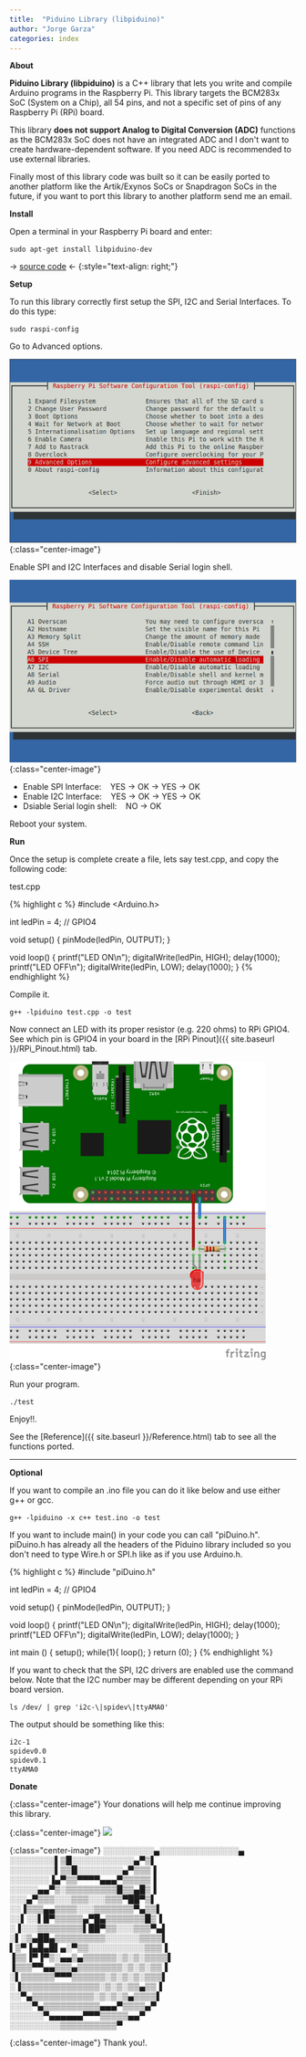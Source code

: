 ```yaml
---
title:  "Piduino Library (libpiduino)"
author: "Jorge Garza"
categories: index
---
```


**About**

**Piduino Library (libpiduino)** is a C++ library that lets you write and compile Arduino programs in the Raspberry Pi. This library 
targets the BCM283x SoC (System on a Chip), all 54 pins, and not a specific set of pins of any Raspberry Pi (RPi) board.

This library **does not support Analog to Digital Conversion (ADC)** functions as the BCM283x
SoC does not have an integrated ADC and I don't want to create hardware-dependent software. 
If you need ADC is recommended to use external libraries.

Finally most of this library code was built so it can be easily ported to another platform like the Artik/Exynos SoCs
 or Snapdragon SoCs in the future, if you want to port this library to another platform send me an email.

**Install**

Open a terminal in your Raspberry Pi board and enter:

```
sudo apt-get install libpiduino-dev
```
-> [source code](https://github.com/NVSL/PiDuino_Library) <-
{:style="text-align: right;"}

**Setup**

To run this library correctly first setup the SPI, I2C and Serial Interfaces. To do this type:

```
sudo raspi-config
```

Go to Advanced options.

![rpi-advanced-options](images/rpi_config_1.png){:class="center-image"}

Enable SPI and I2C Interfaces and disable Serial login shell.

![rpi-enable-interfaces](images/rpi_config_2.png){:class="center-image"}

* Enable SPI Interface: &nbsp;&nbsp; YES -> OK -> YES -> OK
* Enable I2C Interface: &nbsp;&nbsp; YES -> OK -> YES -> OK
* Dsiable Serial login shell: &nbsp;&nbsp; NO -> OK

Reboot your system. 

**Run**

Once the setup is complete create a file, lets say test.cpp, and copy the following code:

test.cpp

{% highlight c %}
#include <Arduino.h>

int ledPin = 4; // GPIO4

void setup() {
        pinMode(ledPin, OUTPUT);
}

void loop() {
        printf("LED ON\n");
        digitalWrite(ledPin, HIGH);
        delay(1000);
        printf("LED OFF\n");
        digitalWrite(ledPin, LOW);
        delay(1000);
}
{% endhighlight %}

Compile it.

```
g++ -lpiduino test.cpp -o test
```

Now connect an LED with its proper resistor (e.g. 220 ohms) to RPi GPIO4.
See which pin is GPIO4 in your board in the [RPi Pinout]({{ site.baseurl }}/RPi_Pinout.html) tab.

![LED-Example](images/LED_Example.png){:class="center-image"}

Run your program. 

```
./test
```

Enjoy!!.

See the [Reference]({{ site.baseurl }}/Reference.html) tab to see all the functions ported.  

-----------------

**Optional**

If you want to compile an .ino file you can do it like below and use either g++ or gcc.

```
g++ -lpiduino -x c++ test.ino -o test 
```

If you want to include main() in your code you can call "piDuino.h". piDuino.h has already all the headers of the Piduino library included so you don't need to type Wire.h or SPI.h like as if you use Arduino.h.

{% highlight c %}
#include "piDuino.h"

int ledPin = 4; // GPIO4

void setup() {
        pinMode(ledPin, OUTPUT);
}

void loop() {
        printf("LED ON\n");
        digitalWrite(ledPin, HIGH);
        delay(1000);
        printf("LED OFF\n");
        digitalWrite(ledPin, LOW);
        delay(1000);
}

int main () {
	setup();
	while(1){
		loop();
	}
	return (0);
}
{% endhighlight %}

If you want to check that the SPI, I2C drivers are enabled use the command below.
Note that the I2C number may be different depending on your RPi board version. 

```
ls /dev/ | grep 'i2c-\|spidev\|ttyAMA0'
```

The output should be something like this:

```
i2c-1
spidev0.0
spidev0.1
ttyAMA0
```

**Donate**

{:class="center-image"}
Your donations will help me continue improving this library. 

{:class="center-image"}
[![](https://www.paypalobjects.com/en_US/i/btn/btn_donateCC_LG.gif)](https://www.paypal.com/cgi-bin/webscr?cmd=_donations&business=XV85PF2AAESFJ&lc=US&item_name=Piduino%20Library&currency_code=USD&bn=PP%2dDonationsBF%3abtn_donateCC_LG%2egif%3aNonHosted)

{:class="center-image"}
░░░░░░░░░▄░░░░░░░░░░░░░░▄  
░░░░░░░░▌▒█░░░░░░░░░░░▄▀▒▌  
░░░░░░░░▌▒▒█░░░░░░░░▄▀▒▒▒▐  
░░░░░░░▐▄▀▒▒▀▀▀▀▄▄▄▀▒▒▒▒▒▐  
░░░░░▄▄▀▒░▒▒▒▒▒▒▒▒▒█▒▒▄█▒▐  
░░░▄▀▒▒▒░░░▒▒▒░░░▒▒▒▀██▀▒▌  
░░▐▒▒▒▄▄▒▒▒▒░░░▒▒▒▒▒▒▒▀▄▒▒▌  
░░▌░░▌█▀▒▒▒▒▒▄▀█▄▒▒▒▒▒▒▒█▒▐  
░▐░░░▒▒▒▒▒▒▒▒▌██▀▒▒░░░▒▒▒▀▄▌  
░▌░▒▄██▄▒▒▒▒▒▒▒▒▒░░░░░░▒▒▒▒▌  
▌▒▀▐▄█▄█▌▄░▀▒▒░░░░░░░░░░▒▒▒▐  
▐▒▒▐▀▐▀▒░▄▄▒▄▒▒▒▒▒▒░▒░▒░▒▒▒▒▌  
▐▒▒▒▀▀▄▄▒▒▒▄▒▒▒▒▒▒▒▒░▒░▒░▒▒▐  
░▌▒▒▒▒▒▒▀▀▀▒▒▒▒▒▒░▒░▒░▒░▒▒▒▌  
░▐▒▒▒▒▒▒▒▒▒▒▒▒▒▒░▒░▒░▒▒▄▒▒▐  
░░▀▄▒▒▒▒▒▒▒▒▒▒▒░▒░▒░▒▄▒▒▒▒▌  
░░░░▀▄▒▒▒▒▒▒▒▒▒▒▄▄▄▀▒▒▒▒▄▀  
░░░░░░▀▄▄▄▄▄▄▀▀▀▒▒▒▒▒▄▄▀  
░░░░░░░░░▒▒▒▒▒▒▒▒▒▒▀  

{:class="center-image"}
Thank you!.







